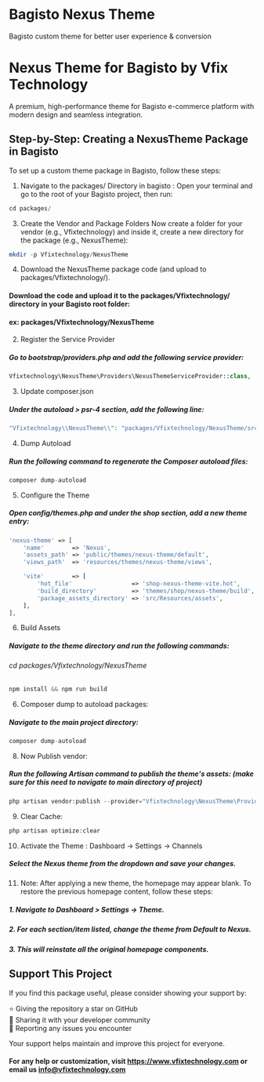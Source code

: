 
# Bagisto Nexus Theme
Bagisto custom theme for better user experience &amp; conversion

# Nexus Theme for Bagisto by Vfix Technology

A premium, high-performance theme for Bagisto e-commerce platform with modern design and seamless integration.

## Step-by-Step: Creating a NexusTheme Package in Bagisto
To set up a custom theme package in Bagisto, follow these steps:


1. Navigate to the packages/ Directory in bagisto : Open your terminal and go to the root of your Bagisto project, then run:
```php
cd packages/
```

3. Create the Vendor and Package Folders
Now create a folder for your vendor (e.g., Vfixtechnology) and inside it, create a new directory for the package (e.g., NexusTheme):
```php
mkdir -p Vfixtechnology/NexusTheme
```

4. Download the NexusTheme package code (and upload to packages/Vfixtechnology/).
#### Download the code and upload it to the packages/Vfixtechnology/ directory in your Bagisto root folder:
#### ex: packages/Vfixtechnology/NexusTheme

2. Register the Service Provider
##### Go to bootstrap/providers.php and add the following service provider:
```php
Vfixtechnology\NexusTheme\Providers\NexusThemeServiceProvider::class,
```

3.  Update composer.json
##### Under the autoload > psr-4 section, add the following line:
```php
"Vfixtechnology\\NexusTheme\\": "packages/Vfixtechnology/NexusTheme/src"
```

4. Dump Autoload
##### Run the following command to regenerate the Composer autoload files:
```php
composer dump-autoload
```

5. Configure the Theme
##### Open config/themes.php and under the shop section, add a new theme entry:
```php
'nexus-theme' => [
    'name'        => 'Nexus',
    'assets_path' => 'public/themes/nexus-theme/default',
    'views_path'  => 'resources/themes/nexus-theme/views',

    'vite'        => [
        'hot_file'                 => 'shop-nexus-theme-vite.hot',
        'build_directory'          => 'themes/shop/nexus-theme/build',
        'package_assets_directory' => 'src/Resources/assets',
    ],
],
```

6. Build Assets
##### Navigate to the theme directory and run the following commands:
###### cd packages/Vfixtechnology/NexusTheme
```php
npm install && npm run build
```

6. Composer dump to autoload packages:
##### Navigate to the main project directory:
```php
composer dump-autoload
```
8. Now Publish vendor: 
##### Run the following Artisan command to publish the theme's assets: (make sure for this need to navigate to main directory of project)
```php
php artisan vendor:publish --provider="Vfixtechnology\NexusTheme\Providers\NexusThemeServiceProvider"
```

9. Clear Cache: 
```php
php artisan optimize:clear
```

10. Activate the Theme : Dashboard → Settings → Channels
##### Select the Nexus theme from the dropdown and save your changes.

11. Note: After applying a new theme, the homepage may appear blank. To restore the previous homepage content, follow these steps:
##### 1. Navigate to Dashboard > Settings -> Theme.
##### 2. For each section/item listed, change the theme from Default to Nexus.
##### 3. This will reinstate all the original homepage components.




## Support This Project

If you find this package useful, please consider showing your support by:

⭐ Giving the repository a star on GitHub  
📣 Sharing it with your developer community  
🐛 Reporting any issues you encounter  

Your support helps maintain and improve this project for everyone.

#### For any help or customization, visit https://www.vfixtechnology.com or email us info@vfixtechnology.com
